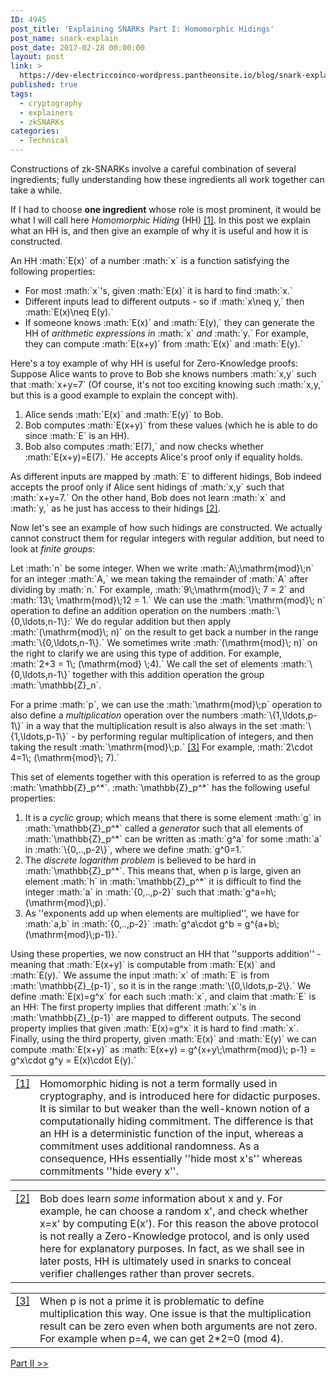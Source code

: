 ```yaml
---
ID: 4945
post_title: 'Explaining SNARKs Part I: Homomorphic Hidings'
post_name: snark-explain
post_date: 2017-02-28 00:00:00
layout: post
link: >
  https://dev-electriccoinco-wordpress.pantheonsite.io/blog/snark-explain/
published: true
tags:
  - cryptography
  - explainers
  - zkSNARKs
categories:
  - Technical
---
```

<p>Constructions of zk-SNARKs involve a careful combination of several ingredients; fully understanding how these ingredients all work together can take a while.</p>
<p>If I had to choose <strong>one ingredient</strong> whose role is most prominent, it would be what I will call here <em>Homomorphic Hiding</em> (HH) <a id="id1" class="footnote-reference" href="#id4">[1]</a>. In this post we explain what an HH is, and then give an example of why it is useful and how it is constructed.</p>
<p>An HH :math:`E(x)` of a number :math:`x` is a function satisfying the following properties:</p>
<ul>
<li>For most :math:`x`'s, given :math:`E(x)` it is hard to find :math:`x.`</li>
<li>Different inputs lead to different outputs - so if :math:`x\neq y,` then :math:`E(x)\neq E(y).`</li>
<li>If someone knows :math:`E(x)` and :math:`E(y),` they can generate the HH of <em>arithmetic expressions in</em> :math:`x` <em>and</em> :math:`y.` For example, they can compute :math:`E(x+y)` from :math:`E(x)` and :math:`E(y).`</li>
</ul>
<p>Here's a toy example of why HH is useful for Zero-Knowledge proofs: Suppose Alice wants to prove to Bob she knows numbers :math:`x,y` such that :math:`x+y=7` (Of course, it's not too exciting knowing such :math:`x,y,` but this is a good example to explain the concept with).</p>
<ol>
<li>Alice sends :math:`E(x)` and :math:`E(y)` to Bob.</li>
<li>Bob computes :math:`E(x+y)` from these values (which he is able to do since :math:`E` is an HH).</li>
<li>Bob also computes :math:`E(7),` and now checks whether :math:`E(x+y)=E(7).` He accepts Alice's proof only if equality holds.</li>
</ol>
<p>As different inputs are mapped by :math:`E` to different hidings, Bob indeed accepts the proof only if Alice sent hidings of :math:`x,y` such that :math:`x+y=7.` On the other hand, Bob does not learn :math:`x` and :math:`y,` as he just has access to their hidings <a id="id2" class="footnote-reference" href="#id5">[2]</a>.</p>
<p>Now let's see an example of how such hidings are constructed. We actually cannot construct them for regular integers with regular addition, but need to look at <em>finite groups</em>:</p>
<p>Let :math:`n` be some integer. When we write :math:`A\;\mathrm{mod}\;n` for an integer :math:`A,` we mean taking the remainder of :math:`A` after dividing by :math:`n.` For example, :math:`9\;\mathrm{mod}\; 7 = 2` and :math:`13\; \mathrm{mod}\;12 = 1.` We can use the :math:`\mathrm{mod}\; n` operation to define an addition operation on the numbers :math:`\{0,\ldots,n-1\}:` We do regular addition but then apply :math:`(\mathrm{mod}\; n)` on the result to get back a number in the range :math:`\{0,\ldots,n-1\}.` We sometimes write :math:`(\mathrm{mod}\; n)` on the right to clarify we are using this type of addition. For example, :math:`2+3 = 1\; (\mathrm{mod} \;4).` We call the set of elements :math:`\{0,\ldots,n-1\}` together with this addition operation the group :math:`\mathbb{Z}_n`.</p>
<p>For a prime :math:`p`, we can use the :math:`\mathrm{mod}\;p` operation to also define a <em>multiplication</em> operation over the numbers :math:`\{1,\ldots,p-1\}` in a way that the multiplication result is also always in the set :math:`\{1,\ldots,p-1\}` - by performing regular multiplication of integers, and then taking the result :math:`\mathrm{mod}\;p.` <a id="id3" class="footnote-reference" href="#id6">[3]</a> For example, :math:`2\cdot 4=1\; (\mathrm{mod}\; 7).`</p>
<p>This set of elements together with this operation is referred to as the group :math:`\mathbb{Z}_p^*`. :math:`\mathbb{Z}_p^*` has the following useful properties:</p>
<ol>
<li>It is a <em>cyclic</em> group; which means that there is some element :math:`g` in :math:`\mathbb{Z}_p^*` called a <em>generator</em> such that all elements of :math:`\mathbb{Z}_p^*` can be written as :math:`g^a` for some :math:`a` in :math:`\{0,..,p-2\}`, where we define :math:`g^0=1.`</li>
<li>The <em>discrete logarithm problem</em> is believed to be hard in :math:`\mathbb{Z}_p^*`. This means that, when p is large, given an element :math:`h` in :math:`\mathbb{Z}_p^*` it is difficult to find the integer :math:`a` in :math:`{0,..,p-2}` such that :math:`g^a=h\;(\mathrm{mod}\;p).`</li>
<li>As ''exponents add up when elements are multiplied'', we have for :math:`a,b` in :math:`{0,..,p-2}` :math:`g^a\cdot g^b = g^{a+b\;(\mathrm{mod}\;p-1)}.`</li>
</ol>
<p>Using these properties, we now construct an HH that ''supports addition'' - meaning that :math:`E(x+y)` is computable from :math:`E(x)` and :math:`E(y).` We assume the input :math:`x` of :math:`E` is from :math:`\mathbb{Z}_{p-1}`, so it is in the range :math:`\{0,\ldots,p-2\}.` We define :math:`E(x)=g^x` for each such :math:`x`, and claim that :math:`E` is an HH: The first property implies that different :math:`x`'s in :math:`\mathbb{Z}_{p-1}` are mapped to different outputs. The second property implies that given :math:`E(x)=g^x` it is hard to find :math:`x`. Finally, using the third property, given :math:`E(x)` and :math:`E(y)` we can compute :math:`E(x+y)` as :math:`E(x+y) = g^{x+y\;\mathrm{mod}\; p-1} = g^x\cdot g^y = E(x)\cdot E(y).`</p>
<table id="id4" class="docutils footnote table table-responsive" frame="void" rules="none">
<tbody valign="top">
<tr>
<td class="label"><a class="fn-backref" href="#id1">[1]</a></td>
<td>Homomorphic hiding is not a term formally used in cryptography, and is introduced here for didactic purposes. It is similar to but weaker than the well-known notion of a computationally hiding commitment. The difference is that an HH is a deterministic function of the input, whereas a commitment uses additional randomness. As a consequence, HHs essentially ''hide most x's'' whereas commitments ''hide every x''.</td>
</tr>
</tbody>
</table>
<table id="id5" class="docutils footnote table table-responsive" frame="void" rules="none">
<colgroup>
<col class="label"> </colgroup>
<colgroup>
<col></colgroup>
<tbody valign="top">
<tr>
<td class="label"><a class="fn-backref" href="#id2">[2]</a></td>
<td>Bob does learn <em>some</em> information about x and y. For example, he can choose a random x', and check whether x=x' by computing E(x'). For this reason the above protocol is not really a Zero-Knowledge protocol, and is only used here for explanatory purposes. In fact, as we shall see in later posts, HH is ultimately used in snarks to conceal verifier challenges rather than prover secrets.</td>
</tr>
</tbody>
</table>
<table id="id6" class="docutils footnote table table-responsive" frame="void" rules="none">
<colgroup>
<col class="label"> </colgroup>
<colgroup>
<col></colgroup>
<tbody valign="top">
<tr>
<td class="label"><a class="fn-backref" href="#id3">[3]</a></td>
<td>When p is not a prime it is problematic to define multiplication this way. One issue is that the multiplication result can be zero even when both arguments are not zero. For example when p=4, we can get 2*2=0 (mod 4).</td>
</tr>
</tbody>
</table>
<p><a class="reference external" href="/blog/snark-explain2">Part II &gt;&gt;</a></p>
